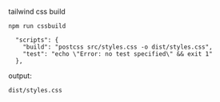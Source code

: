 tailwind css build

`npm run cssbuild`
```
  "scripts": {
    "build": "postcss src/styles.css -o dist/styles.css",
    "test": "echo \"Error: no test specified\" && exit 1"
  },
```
output: 

`dist/styles.css`